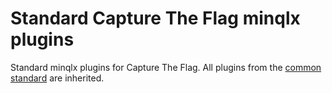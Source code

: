 # Standard Capture The Flag minqlx plugins

Standard minqlx plugins for Capture The Flag. All plugins from the [common standard](https://github.com/quakelive-server-standards/server-standards/tree/master/minqlx-plugins/standard/common) are inherited.